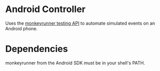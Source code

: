 Android Controller
=======================
Uses the [monkeyrunner testing API](https://developer.android.com/tools/help/monkeyrunner_concepts.html) to automate simulated events on an Android phone.

Dependencies
=============
monkeyrunner from the Android SDK must be in your shell's PATH.
